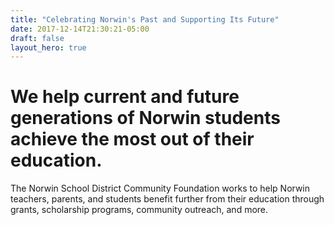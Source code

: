 ```yaml
---
title: "Celebrating Norwin's Past and Supporting Its Future"
date: 2017-12-14T21:30:21-05:00
draft: false
layout_hero: true
---
```


# We help current and future generations of Norwin students achieve the most out of their education.

The Norwin School District Community Foundation works to help Norwin teachers, parents, and students benefit further from their education through grants, scholarship programs, community outreach, and more.
